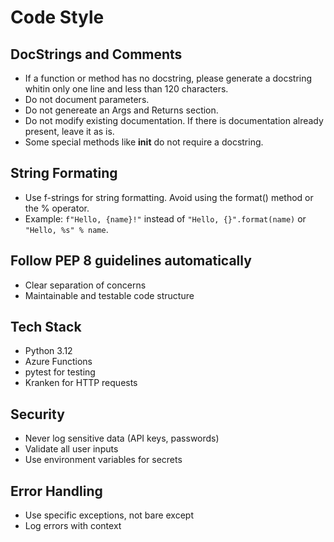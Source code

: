Code Style
==========

DocStrings and Comments
-----------------------
- If a function or method has no docstring, please generate a docstring whitin only one line and less than 120 characters.
- Do not document parameters.
- Do not genereate an Args and Returns section.
- Do not modify existing documentation. If there is documentation already present, leave it as is.
- Some special methods like __init__ do not require a docstring.

String Formating
----------------
- Use f-strings for string formatting. Avoid using the format() method or the % operator.
- Example: `f"Hello, {name}!"` instead of `"Hello, {}".format(name)` or `"Hello, %s" % name`.

Follow PEP 8 guidelines automatically
-------------------------------------
- Clear separation of concerns
- Maintainable and testable code structure

Tech Stack
----------------
- Python 3.12
- Azure Functions
- pytest for testing
- Kranken for HTTP requests

Security
----------------
- Never log sensitive data (API keys, passwords)
- Validate all user inputs
- Use environment variables for secrets

Error Handling
----------------
- Use specific exceptions, not bare except
- Log errors with context
